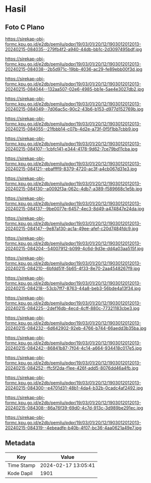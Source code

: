 # Hasil

## Foto C Plano

https://sirekap-obj-formc.kpu.go.id/e2db/pemilu/pdpr/19/03/01/20/12/1903012012013-20240215-084035--279fb4f2-a940-44db-bb1c-2d3097495bdf.jpg

https://sirekap-obj-formc.kpu.go.id/e2db/pemilu/pdpr/19/03/01/20/12/1903012012013-20240215-084038--2b5d971c-19bb-4036-ac29-fe89ebb00f3d.jpg

https://sirekap-obj-formc.kpu.go.id/e2db/pemilu/pdpr/19/03/01/20/12/1903012012013-20240215-084044--132aa507-02e6-4985-bb1e-5ae4e3027db2.jpg

https://sirekap-obj-formc.kpu.go.id/e2db/pemilu/pdpr/19/03/01/20/12/1903012012013-20240215-084049--7d06ac5c-90c2-43b6-b153-d977d152769b.jpg

https://sirekap-obj-formc.kpu.go.id/e2db/pemilu/pdpr/19/03/01/20/12/1903012012013-20240215-084055--21fbbb14-c07b-4d2e-a73f-0f5f1bb7cbb9.jpg

https://sirekap-obj-formc.kpu.go.id/e2db/pemilu/pdpr/19/03/01/20/12/1903012012013-20240215-084107--1cbfc141-e344-4178-9d62-7ce79bd11cba.jpg

https://sirekap-obj-formc.kpu.go.id/e2db/pemilu/pdpr/19/03/01/20/12/1903012012013-20240215-084121--ebaffff9-8379-4720-ac3f-a4cb067d31e3.jpg

https://sirekap-obj-formc.kpu.go.id/e2db/pemilu/pdpr/19/03/01/20/12/1903012012013-20240215-084130--a0092f3a-062c-4db7-a389-f589668c1e5b.jpg

https://sirekap-obj-formc.kpu.go.id/e2db/pemilu/pdpr/19/03/01/20/12/1903012012013-20240215-084137--9be0077e-6457-4ec3-8d49-a474847e24da.jpg

https://sirekap-obj-formc.kpu.go.id/e2db/pemilu/pdpr/19/03/01/20/12/1903012012013-20240215-084147--9e87a130-ac1a-49ee-afef-c20d7484fdc9.jpg

https://sirekap-obj-formc.kpu.go.id/e2db/pemilu/pdpr/19/03/01/20/12/1903012012013-20240215-084204--54007912-b099-4c6d-9d3e-dd4a03aa515f.jpg

https://sirekap-obj-formc.kpu.go.id/e2db/pemilu/pdpr/19/03/01/20/12/1903012012013-20240215-084210--6bfdd51f-5b65-4f33-8e70-2aa4548267f9.jpg

https://sirekap-obj-formc.kpu.go.id/e2db/pemilu/pdpr/19/03/01/20/12/1903012012013-20240215-084218--53cb7ff7-8763-44a8-beb3-56bde4a13f34.jpg

https://sirekap-obj-formc.kpu.go.id/e2db/pemilu/pdpr/19/03/01/20/12/1903012012013-20240215-084225--2def16db-4ecd-4cff-880c-77321183cbe3.jpg

https://sirekap-obj-formc.kpu.go.id/e2db/pemilu/pdpr/19/03/01/20/12/1903012012013-20240215-084232--6d642902-92eb-4766-b744-66aedd3b35ba.jpg

https://sirekap-obj-formc.kpu.go.id/e2db/pemilu/pdpr/19/03/01/20/12/1903012012013-20240215-084242--86841b87-7f04-4c14-a664-934418c017e5.jpg

https://sirekap-obj-formc.kpu.go.id/e2db/pemilu/pdpr/19/03/01/20/12/1903012012013-20240215-084252--ffc5f2da-f1ee-426f-add5-8076dd46a4fb.jpg

https://sirekap-obj-formc.kpu.go.id/e2db/pemilu/pdpr/19/03/01/20/12/1903012012013-20240215-084300--e4701d31-48b1-4da4-b32b-0cadc4af2492.jpg

https://sirekap-obj-formc.kpu.go.id/e2db/pemilu/pdpr/19/03/01/20/12/1903012012013-20240215-084308--86a76f39-69d0-4c7d-913c-3d989be291ec.jpg

https://sirekap-obj-formc.kpu.go.id/e2db/pemilu/pdpr/19/03/01/20/12/1903012012013-20240215-084319--4ebeadfe-b40b-4f07-bc36-4aa0621a49e7.jpg


## Metadata

| Key        | Value               |
| ---------- | ------------------- |
| Time Stamp | 2024-02-17 13:05:41 |
| Kode Dapil | 1901                |



